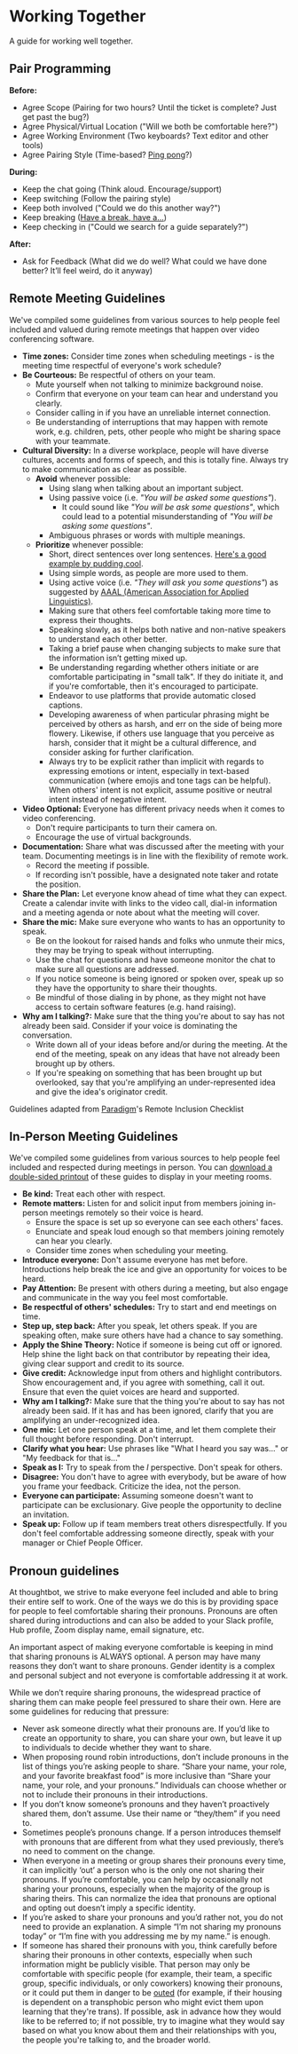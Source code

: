 # Working Together

A guide for working well together.

## Pair Programming

**Before:**

- Agree Scope (Pairing for two hours? Until the ticket is complete? Just get
  past the bug?)
- Agree Physical/Virtual Location ("Will we both be comfortable here?")
- Agree Working Environment (Two keyboards? Text editor and other tools)
- Agree Pairing Style (Time-based? [Ping pong]?)

**During:**

- Keep the chat going (Think aloud. Encourage/support)
- Keep switching (Follow the pairing style)
- Keep both involved ("Could we do this another way?")
- Keep breaking ([Have a break, have a…])
- Keep checking in ("Could we search for a guide separately?")

[have a break, have a…]: https://www.youtube.com/watch?v=fejBO1HZXVQ
[ping pong]: https://thoughtbot.com/upcase/videos/ping-pong-paired-programing

**After:**

- Ask for Feedback (What did we do well? What could we have done better? It’ll
  feel weird, do it anyway)

## Remote Meeting Guidelines

We've compiled some guidelines from various sources to help people feel included
and valued during remote meetings that happen over video conferencing software.

- **Time zones:** Consider time zones when scheduling meetings - is the meeting
    time respectful of everyone's work schedule?
- **Be Courteous:** Be respectful of others on your team.
  - Mute yourself when not talking to minimize background noise.
  - Confirm that everyone on your team can hear and understand you clearly.
  - Consider calling in if you have an unreliable internet connection.
  - Be understanding of interruptions that may happen with remote work,
    e.g. children, pets, other people who might be sharing space with your teammate.
- **Cultural Diversity:** In a diverse workplace, people will have
  diverse cultures, accents and forms of speech, and this is totally fine.
  Always try to make communication as clear as possible.
  - **Avoid** whenever possible:
    - Using slang when talking about an important subject.
    - Using passive voice (i.e. *"You will be asked some questions"*).
      - It could sound like *"You will be ask some questions"*, which could
        lead to a potential misunderstanding of *"You will be asking some questions"*.
    - Ambiguous phrases or words with multiple meanings.
  - **Prioritize** whenever possible:
    - Short, direct sentences over long sentences. [Here's a good example by pudding.cool].
    - Using simple words, as people are more used to them.
    - Using active voice (i.e. *"They will ask you some questions"*)
      as suggested by [AAAL (American Association for Applied Linguistics)].
    - Making sure that others feel comfortable taking more time to express their thoughts.
    - Speaking slowly, as it helps both native and non-native speakers to
      understand each other better.
    - Taking a brief pause when changing subjects to make sure
      that the information isn’t getting mixed up.
    - Be understanding regarding whether others initiate or are comfortable
      participating in "small talk". If they do initiate it, and if you're comfortable,
      then it's encouraged to participate.
    - Endeavor to use platforms that provide automatic closed captions.
    - Developing awareness of when particular phrasing might be perceived by others
      as harsh, and err on the side of being more flowery. Likewise, if others use language
      that you perceive as harsh, consider that it might be a cultural difference, and consider asking for further clarification.
    - Always try to be explicit rather than implicit with regards to expressing emotions or intent,
      especially in text-based communication (where emojis and tone tags can be helpful).
      When others' intent is not explicit, assume positive or neutral intent instead of negative intent.
- **Video Optional:** Everyone has different privacy needs when it comes to video
  conferencing.
  - Don't require participants to turn their camera on.
  - Encourage the use of virtual backgrounds.
- **Documentation:** Share what was discussed after the meeting with your team.
  Documenting meetings is in line with the flexibility of remote work.
  - Record the meeting if possible.
  - If recording isn't possible, have a designated note taker and rotate the position.
- **Share the Plan:** Let everyone know ahead of time what they can expect. Create a
  calendar invite with links to the video call, dial-in information and a meeting agenda
  or note about what the meeting will cover.
- **Share the mic:** Make sure everyone who wants to has an opportunity to speak.
  - Be on the lookout for raised hands and folks who unmute their mics, they may
    be trying to speak without interrupting.
  - Use the chat for questions and have someone monitor the chat to make sure
    all questions are addressed.
  - If you notice someone is being ignored or spoken over, speak up so they have
  the opportunity to share their thoughts.
  - Be mindful of those dialing in by phone, as they might not have access to certain
  software features (e.g. hand raising).
- **Why am I talking?:** Make sure that the thing you're about to say has not
  already been said. Consider if your voice is dominating the conversation.
  - Write down all of your ideas before and/or during the meeting. At the end of the meeting,
  speak on any ideas that have not already been brought up by others.
  - If you're speaking on something that has been brought up but overlooked, say that you're
  amplifying an under-represented idea and give the idea's originator credit.

Guidelines adapted from [Paradigm](https://www.paradigmiq.com/)'s Remote Inclusion Checklist

## In-Person Meeting Guidelines

We've compiled some guidelines from various sources to help people feel included
and respected during meetings in person. You can [download a double-sided printout] of
these guides to display in your meeting rooms.

- **Be kind:** Treat each other with respect.
- **Remote matters:** Listen for and solicit input from members joining in-person
  meetings remotely so their voice is heard.
  - Ensure the space is set up so everyone can see each others' faces.
  - Enunciate and speak loud enough so that members joining remotely can hear you clearly.
  - Consider time zones when scheduling your meeting.
- **Introduce everyone:** Don't assume everyone has met before. Introductions
  help break the ice and give an opportunity for voices to be heard.
- **Pay Attention:** Be present with others during a meeting, but also engage
  and communicate in the way you feel most comfortable.
- **Be respectful of others' schedules:** Try to start and end meetings on time.
- **Step up, step back:** After you speak, let others speak. If you are speaking
  often, make sure others have had a chance to say something.
- **Apply the Shine Theory:** Notice if someone is being cut off or ignored.
  Help shine the light back on that contributor by repeating their idea, giving
  clear support and credit to its source.
- **Give credit:** Acknowledge input from others and highlight contributors.
  Show encouragement and, if you agree with something, call it out. Ensure that
  even the quiet voices are heard and supported.
- **Why am I talking?:** Make sure that the thing you're about to say has not
  already been said. If it has and has been ignored, clarify that you are
  amplifying an under-recognized idea.
- **One mic:** Let one person speak at a time, and let them complete their full
  thought before responding. Don't interrupt.
- **Clarify what you hear:** Use phrases like "What I heard you say was..." or
  "My feedback for that is..."
- **Speak as I:** Try to speak from the _I_ perspective. Don't speak for others.
- **Disagree:** You don't have to agree with everybody, but be aware of how you
  frame your feedback. Criticize the idea, not the person.
- **Everyone can participate:** Assuming someone doesn't want to participate can
  be exclusionary. Give people the opportunity to decline an invitation.
- **Speak up:** Follow up if team members treat others disrespectfully. If you
  don't feel comfortable addressing someone directly, speak with your manager or
  Chief People Officer.

## Pronoun guidelines

At thoughtbot, we strive to make everyone feel included and able to bring their entire self to work. One of the ways we do this is by providing space for people to feel comfortable sharing their pronouns. Pronouns are often shared during introductions and can also be added to your Slack profile, Hub profile, Zoom display name, email signature, etc.

An important aspect of making everyone comfortable is keeping in mind that sharing pronouns is ALWAYS optional. A person may have many reasons they don’t want to share pronouns. Gender identity is a complex and personal subject and not everyone is comfortable addressing it at work.

While we don’t require sharing pronouns, the widespread practice of sharing them can make people feel pressured to share their own. Here are some guidelines for reducing that pressure:

- Never ask someone directly what their pronouns are. If you’d like to create an opportunity to share, you can share your own, but leave it up to individuals to decide whether they want to share.
- When proposing round robin introductions, don’t include pronouns in the list of things you’re asking people to share. “Share your name, your role, and your favorite breakfast food” is more inclusive than “Share your name, your role, and your pronouns.” Individuals can choose whether or not to include their pronouns in their introductions.
- If you don’t know someone’s pronouns and they haven’t proactively shared them, don’t assume. Use their name or “they/them” if you need to.
- Sometimes people’s pronouns change. If a person introduces themself with pronouns that are different from what they used previously, there’s no need to comment on the change.
- When everyone in a meeting or group shares their pronouns every time, it can implicitly ‘out’ a person who is the only one not sharing their pronouns. If you’re comfortable, you can help by occasionally not sharing your pronouns, especially when the majority of the group is sharing theirs. This can normalize the idea that pronouns are optional and opting out doesn’t imply a specific identity.
- If you’re asked to share your pronouns and you’d rather not, you do not need to provide an explanation. A simple “I’m not sharing my pronouns today” or “I’m fine with you addressing me by my name.” is enough.
- If someone has shared their pronouns with you, think carefully before sharing
  their pronouns in other contexts, especially when such information might be
  publicly visible. That person may only be comfortable with specific people
  (for example, their team, a specific group, specific individuals, or only
  coworkers) knowing their pronouns, or it could put them in danger to be
  [outed](https://www.hrc.org/resources/glossary-of-terms) (for example, if
  their housing is dependent on a transphobic person who might evict them upon
  learning that they're trans). If possible, ask in advance how they would like
  to be referred to; if not possible, try to imagine what they would say based
  on what you know about them and their relationships with you, the people
  you're talking to, and the broader world.

[Here's a good example by pudding.cool]: https://pudding.cool/2022/02/plain/
[AAAL (American Association for Applied Linguistics)]: https://www.aaal.org/guidelines-for-communication-rights##
[download a double-sided printout]: https://www.dropbox.com/s/2wswgfeivd93vn5/inclusive-meetings.pdf?dl=0
